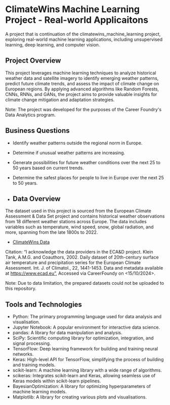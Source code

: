 # ClimateWins Machine Learning Project - Real-world Applicaitons
A project that is continuation of the climatewins_machine_learning project, exploring real-world machine learning applications, including unsupervised learning, deep learning, and computer vision.

## Project Overview
This project leverages machine learning techniques to analyze historical weather data and satellite imagery to identify emerging weather patterns, predict future climate trends, and assess the impact of climate change on European regions. By applying advanced algorithms like Random Forests, CNNs, RNNs, and GANs, the project aims to provide valuable insights for climate change mitigation and adaptation strategies.

Note: The project was developed for the purposes of the Career Foundry's Data Analytics program.

## Business Questions
- Identify weather patterns outside the regional norm in Europe.
- Determine if unusual weather patterns are increasing.
- Generate possibilities for future weather conditions over the next 25 to 50 years based on current trends.
- Determine the safest places for people to live in Europe over the next 25 to 50 years.

- ## Data Overview
The dataset used in this project is sourced from the European Climate Assessment & Data Set project and contains historical weather observations from 18 different weather stations across Europe. 
The data includes variables such as temperature, wind speed, snow, global radiation, and more, spanning from the late 1800s to 2022.

- [ClimateWins Data](https://s3.amazonaws.com/coach-courses-us/public/courses/da-spec-ml/Scripts/A1/Dataset-weather-prediction-dataset-processed.csv)

Citation: “I acknowledge the data providers in the ECA&D project. Klein Tank, A.M.G. and Coauthors, 2002. Daily dataset of 20th-century surface air temperature and precipitation series for the European Climate Assessment. Int. J. of Climatol., 22, 1441-1453. Data and metadata available at https://www.ecad.eu”, Accessed via CareerFoundy on <15/10/2024>. 

Note: Due to data limitation, the prepared datasets could not be uploaded to this repository.

## Tools and Technologies

- Python: The primary programming language used for data analysis and visualisation.
- Jupyter Notebook: A popular environment for interactive data science.
- pandas: A library for data manipulation and analysis.
- SciPy: Scientific computing library for optimization, integration, and signal processing.
- TensorFlow: Deep learning framework for building and training neural networks.
- Keras: High-level API for TensorFlow, simplifying the process of building and training models.
- scikit-learn: A machine learning library with a wide range of algorithms.
- scikeras: Integrates scikit-learn and Keras, allowing seamless use of Keras models within scikit-learn pipelines.
- BayesianOptimization: A library for optimizing hyperparameters of machine learning models.
- Matplotlib: A library for creating various plots and visualisations.
